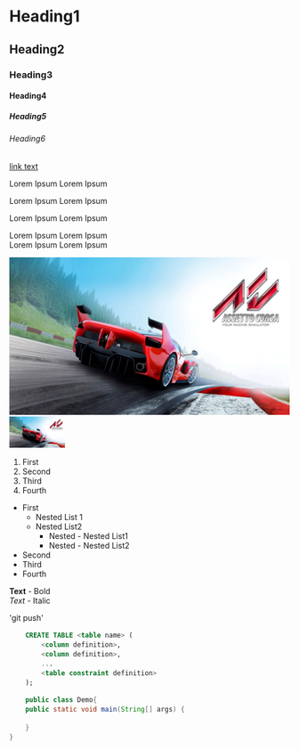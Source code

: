 # Heading1
## Heading2
### Heading3
#### Heading4
##### Heading5
###### Heading6

[link text](http://google.lk)

Lorem Ipsum Lorem Ipsum

Lorem Ipsum Lorem Ipsum

Lorem Ipsum Lorem Ipsum

Lorem Ipsum Lorem Ipsum<br>
Lorem Ipsum Lorem Ipsum

![Alternative text](asset/temp1714625870503)
<img src="asset/temp1714625870503" width="100">

1. First
2. Second
3. Third
4. Fourth

* First
    * Nested List 1
    * Nested List2
      * Nested - Nested List1
      * Nested - Nested List2
* Second
* Third
* Fourth

**Text** - Bold <br>
*Text* - Italic

'git push'

```sql
    CREATE TABLE <table name> (
        <column definition>,
        <column definition>,
        ...
        <table constraint definition>
    );   
```

```java
    public class Demo{
    public static void main(String[] args) {
        
    }
}
```